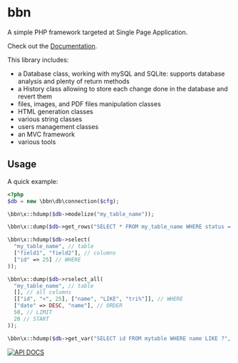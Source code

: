 bbn
===

A simple PHP framework targeted at Single Page Application.

Check out the [Documentation](http://doc.babna.com).

This library includes:

* a Database class, working with mySQL and SQLite: supports database analysis and plenty of return methods
* a History class allowing to store each change done in the database and revert them
* files, images, and PDF files manipulation classes
* HTML generation classes
* various string classes
* users management classes
* an MVC framework
* various tools

Usage
-----

A quick example:

```php
<?php
$db = new \bbn\db\connection($cfg);

\bbn\x::hdump($db->modelize("my_table_name"));

\bbn\x::dump($db->get_rows("SELECT * FROM my_table_name WHERE status = ?", $var));

\bbn\x::hdump($db->select(
  "my_table_name", // table
  ["field1", "field2"], // columns
  ["id" => 25] // WHERE
));

\bbn\x::dump($db->rselect_all(
  "my_table_name", // table
  [], // all columns
  [["id", "<", 25], ["name", "LIKE", "tri%"]], // WHERE
  ["date" => DESC, "name"], // ORDER
  50, // LIMIT
  20 // START 
));

\bbn\x::hdump($db->get_var("SELECT id FROM mytable WHERE name LIKE ?", "tri%"));
```


[![API DOCS](http://apigenerator.org/badge.png)](http://nabab.github.io/bbn/)


